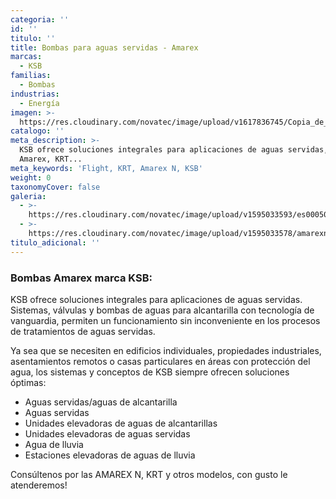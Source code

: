 ```yaml
---
categoria: ''
id: ''
titulo: ''
title: Bombas para aguas servidas - Amarex
marcas:
  - KSB
familias:
  - Bombas
industrias:
  - Energía
imagen: >-
  https://res.cloudinary.com/novatec/image/upload/v1617836745/Copia_de_Dise%C3%B1o_sin_t%C3%ADtulo_-_2021-04-07T170518.565_wfu3zh.png
catalogo: ''
meta_description: >-
  KSB ofrece soluciones integrales para aplicaciones de aguas servidas, tipo
  Amarex, KRT...
meta_keywords: 'Flight, KRT, Amarex N, KSB'
weight: 0
taxonomyCover: false
galeria:
  - >-
    https://res.cloudinary.com/novatec/image/upload/v1595033593/es000507-amarex-n_lct5nm.png
  - >-
    https://res.cloudinary.com/novatec/image/upload/v1595033578/amarexn-data_qtjqql.jpg
titulo_adicional: ''
---
```


### **Bombas Amarex marca KSB:**

KSB ofrece soluciones integrales para aplicaciones de aguas servidas. Sistemas, válvulas y bombas de aguas para alcantarilla con tecnología de vanguardia, permiten un funcionamiento sin inconveniente en los procesos de tratamientos de aguas servidas.

Ya sea que se necesiten en edificios individuales, propiedades industriales, asentamientos remotos o casas particulares en áreas con protección del agua, los sistemas y conceptos de KSB siempre ofrecen soluciones óptimas:

* Aguas servidas/aguas de alcantarilla
* Aguas servidas
* Unidades elevadoras de aguas de alcantarillas
* Unidades elevadoras de aguas servidas
* Agua de lluvia
* Estaciones elevadoras de aguas de lluvia

Consúltenos por las AMAREX N, KRT y otros modelos, con gusto le atenderemos!
